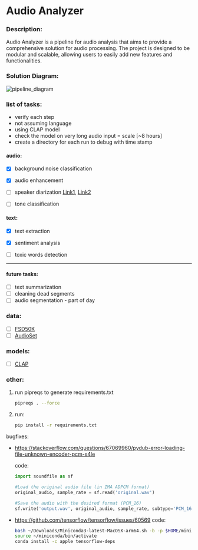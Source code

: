 # Audio Analyzer
### Description:
Audio Analyzer is a pipeline for audio analysis that aims to provide a comprehensive solution for audio processing. The project is designed to be modular and scalable, allowing users to easily add new features and functionalities.

### Solution Diagram:

![pipeline_diagram](https://github.com/KarinBrisker/audio_analyzer/assets/19929107/d8813349-42e0-4a1a-8f16-a3ee9cdfae60)


### list of tasks:
- verify each step
- not assuming language
- using CLAP model
- check the model on very long audio input = scale [~8 hours]
- create a directory for each run to debug with time stamp

#### audio:
- [X] background noise classification
- [X] audio enhancement
- [ ] speaker diarization [Link1](https://github.com/facebookresearch/svoice), [Link2](https://learn.microsoft.com/en-us/azure/ai-services/speech-service/get-started-stt-diarization?tabs=windows&pivots=programming-language-python)
- [ ] tone classification


#### text:
- [X] text extraction
- [X] sentiment analysis
- [ ] toxic words detection


---
#### future tasks:
- [ ] text summarization
- [ ] cleaning dead segments
- [ ] audio segmentation - part of day

### data:
- [ ] [FSD50K](https://annotator.freesound.org/fsd/release/FSD50K/)
- [ ] [AudioSet](https://research.google.com/audioset/)

### models:
- [ ] [CLAP](https://arxiv.org/pdf/2206.04769)

### other:
1. run pipreqs to generate requirements.txt
    ```bash
    pipreqs . --force
    ```
2. run:
    ```bash
    pip install -r requirements.txt
    ```
   

bugfixes:
- https://stackoverflow.com/questions/67069960/pydub-error-loading-file-unknown-encoder-pcm-s4le
   
   code:
   ```python
   import soundfile as sf
   
   #Load the original audio file (in IMA ADPCM format)
   original_audio, sample_rate = sf.read('original.wav')
   
   #Save the audio with the desired format (PCM_16)
   sf.write('output.wav', original_audio, sample_rate, subtype='PCM_16')
   ```
  
- https://github.com/tensorflow/tensorflow/issues/60569
code:
   ```bash
  bash ~/Downloads/Miniconda3-latest-MacOSX-arm64.sh -b -p $HOME/miniconda
  source ~/miniconda/bin/activate
  conda install -c apple tensorflow-deps
```